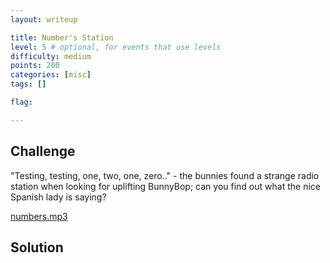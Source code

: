 ```yaml
---
layout: writeup

title: Number's Station
level: 5 # optional, for events that use levels
difficulty: medium
points: 200
categories: [misc]
tags: []

flag:

---
```


## Challenge

"Testing, testing, one, two, one, zero.." - the bunnies found a strange radio station when looking for uplifting BunnyBop; can you find out what the nice Spanish lady is saying?

[numbers.mp3](writeupfiles/numbers.mp3)

## Solution


